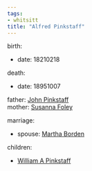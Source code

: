 ```yaml
---
tags:
- whitsitt
title: "Alfred Pinkstaff"
---
```


birth:
  - date: 18210218

death:
  - date: 18951007

father: [John Pinkstaff](John%20Pinkstaff.md)  
mother: [Susanna Foley](Susanna%20Foley.md)

marriage:
  - spouse: [Martha Borden](Martha%20Borden.md)   

children:
  - [William A Pinkstaff](William%20A%20Pinkstaff.md)


